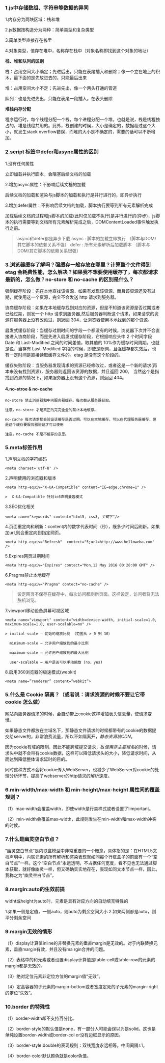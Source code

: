 ### 1.js中存储数组、字符串等数据的异同

  1.内存分为两块区域：栈和堆

  2.js数据按构造分为两种：简单类型和复杂类型

  3.简单类型直接存在栈里

  4.对象类型，值存在堆中，名称存在栈中（对象名称即找到这个对象的地址）

  **栈、堆和队列的区别**

  栈：占用空间大小确定；先进后出，只能在表尾插入和删除；像一个立在地上的积木，最下面的是先放进去的，只能最后出来

  堆：占用空间大小不定；先进先出，像一个两头打通的管道

  队列：也是先进先出，只能在表尾一段插入，在表头删除

  **堆栈内存分配**

  程序运行时，每个线程分配一个栈，每个进程分配一个堆。也就是说，栈是线程独占的，堆是线程共用的。此外，栈创建的时候，大小是确定的，数据超过这个大小，就发生stack overflow错误，而堆的大小是不确定的，需要的话可以不断增加。


### 2.script 标签中defer和async属性的区别

  1.没有任何属性

  > <script src="example.js"></script>

  立即加载并执行脚本，会阻塞后续文档的加载

  2.增加async属性：不影响后续文档的加载

  > <script async src="example.js"></script>

  后续文档的加载和渲染与js脚本的加载和执行是并行进行的，即异步执行

  3.增加defer属性：不影响后续文档的加载，脚本执行要等到所有元素解析完成

  > <script defer src="example.js"></script>

  加载后续文档的过程和js脚本的加载(此时仅加载不执行)是并行进行的(异步)，js脚本的执行需要等到文档所有元素解析完成之后，DOMContentLoaded事件触发执行之前。

  > async和defer都是异步下载
  > async : 脚本的加载立即执行 （脚本与DOM/其它脚本的依赖关系不强）
  > defer : 所有元素解析后加载脚本 （脚本与DOM/其它脚本的依赖关系很强）


### 3.浏览器缓存了解吗？强缓存一般存放在哪里？计算整个文件得到 etag 会耗费性能，怎么解决？如果我不想要使用缓存了，每次都请求最新的，怎么做？no-store 和 no-cache 的区别是什么？

  强制缓存阶段：先在本地查找该资源，如果有发现该资源，而且该资源还没有过期，就使用这一个资源，完全不会发送 http 请求到服务器。

  协商缓存阶段：如果在本地缓存找到对应的资源，但是不知道该资源是否过期或者已经过期，则发一个 http 请求到服务器,然后服务器判断这个请求，如果请求的资源在服务器上没有改动过，则返回 304，让浏览器使用本地找到的那个资源。

  启发式缓存阶段：当缓存过期时间的字段一个都没有的时候，浏览器下次并不会直接进入协商阶段，而是先进入启发式缓存阶段，它根据响应头中 2 个时间字段 Date 和 Last-Modified 之间的时间差值，取其值的 10%作为缓存时间周期。也就是说，当存有 Last-Modified 字段的时候，即使是断网，且强缓存都失效后，也有一定时间是直接读取缓存文件的。etag 是没有这个阶段的。

  缓存失败阶段：当服务器发现请求的资源已经修改过，或者这是一个新的请求(再本来没有找到资源)，服务器则返回该资源的数据，并且返回 200， 当然这个是指找到资源的情况下，如果服务器上没有这个资源，则返回 404。

#### 4.no-stroe & no-cache

    no-store 禁止浏览器和中间服务器缓存。每次都从服务器获取。

    注意，no-store 才是真正的完完全全的禁止本地缓存。

    no-cache 每次请求都会验证该缓存是否过期。可以在本地缓存，可以在代理服务器缓存，但是这个缓存要服务器验证才可以使用

    注意，no-cache 不是不缓存的意思。


### 5.meta标签作用

  1.声明文档的字符编码

    <meta charset='utf-8' /> 

  2.声明使用的浏览器和版本

    <meta http-equiv="X-UA-Compatible" content="IE=edge,chrome=1" /> 

    >  X-UA-Compatible 针对ie8声明兼容模式

  3.SEO优化相关

    <meta name="keywords" content="html5, css3, 关键字"/>  

  4.页面重定向和刷新：content内的数字代表时间（秒），既多少时间后刷新。如果加url,则会重定向到指定网页。

    <meta http-equiv="Refresh"  contect="5;url=http://www.helloweba.com" /> 

  5.Expires网页过期时间

    <meta http-equiv="Expires" contect="Mon,12 May 2016 00:20:00 GMT" /> 

  6.Pragma禁止本地缓存

    <meta http-equiv="Pragma" contect="no-cache" /> 

   > 设定网页不保存在缓存中，每次访问都刷新页面。这样设定，访问者将无法脱机浏览。 
  
  7.viewport移动设备屏幕可视区域

    <meta name="viewport" content="width=device-width, initial-scale=1.0, maximum-scale=1.0, user-scalable=no" /> 

    > initial-scale – 初始的缩放比例 （范围从 > 0 到 10）

      minimum-scale – 允许用户缩放到的最小比例

      maximum-scale – 允许用户缩放到的最大比例

      user-scalable – 用户是否可以手动缩放 (no，yes)

  8.启用360浏览器的极速模式(webkit)

    <meta name=”renderer” content=”webkit”>

### 5.什么是 Cookie 隔离？（或者说：请求资源的时候不要让它带 cookie 怎么做）

  网站向服务器请求的时候，会自动带上cookie这样增加表头信息量，使请求变慢。

  如果静态文件都放在主域名下，那静态文件请求的时候都带有的cookie的数据提交给server的，非常浪费流量，所以不如隔离开，*静态资源放CDN*。

  因为cookie有域的限制，因此不能跨域提交请求，故*使用非主要域名*的时候，请求头中就不会带有cookie数据，这样可以降低请求头的大小，降低请求时间，从而达到降低整体请求延时的目的。

  同时这种方式不会将cookie传入WebServer，也减少了WebServer对cookie的处理分析环节，提高了webserver的http请求的解析速度。


### 6.min-width/max-width 和 min-height/max-height 属性间的覆盖规则？

  （1）max-width会覆盖width，即使width是行类样式或者设置了!important。

  （2）min-width会覆盖max-width，此规则发生在min-width和max-width冲突的时候。

### 7.什么是幽灵空白节点？

  “幽灵空白节点”是内联盒模型中非常重要的一个概念，具体指的是：在HTML5文档声明中，内联元素的所有解析和渲染表现就如同每个行框盒子的前面有一个“空白节点”一样。这个“空白节点”永远透明，不占据任何宽度，看不见也无法通过脚本获取，就好像幽灵一样，但又确确实实地存在，表现如同文本节点一样，因此，我称之为“幽灵空白节点”。


### 8.margin:auto的生效前提


  widht或height为auto时，元素是具有对应方向的自动填充特性的

  1.如果一侧是定值，一侧auto，则auto为剩余空间大小
  2.如果两侧都是auto，则平分剩余空间


### 9.margin无效的情形

（1）display计算值inline的非替换元素的垂直margin是无效的。对于内联替换元素，垂直margin有效，并且没有ma
rgin合并的问题。

（2）表格中的<tr>和<td>元素或者设置display计算值是table-cell或table-row的元素的margin都是无效的。

（3）绝对定位元素非定位方位的margin值“无效”。

（4）定高容器的子元素的margin-bottom或者宽度定死的子元素的margin-right的定位“失效”。


### 10.border 的特殊性

  （1）border-width却不支持百分比。

  （2）border-style的默认值是none，有一部分人可能会误以为是solid。这也是单纯设置border-width或border-col
or没有边框显示的原因。

  （3）border-style:double的表现规则：双线宽度永远相等，中间间隔±1。

  （4）border-color默认颜色就是color色值。


